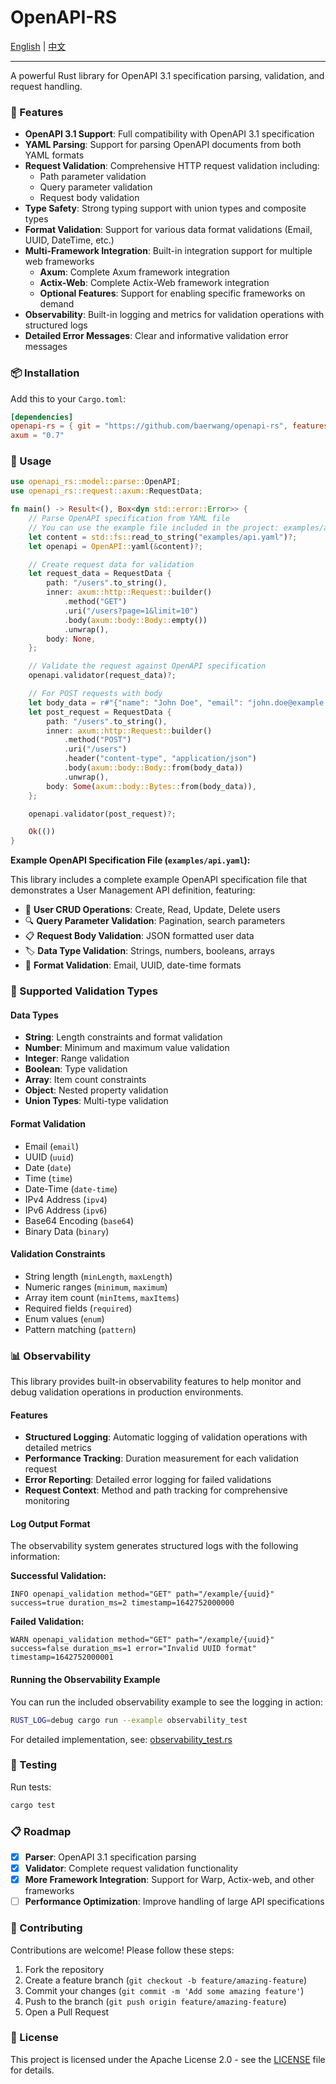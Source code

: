 # OpenAPI-RS

[English](README.md) | [中文](README-ZH.md)

---

A powerful Rust library for OpenAPI 3.1 specification parsing, validation, and request handling.

### 🚀 Features

- **OpenAPI 3.1 Support**: Full compatibility with OpenAPI 3.1 specification
- **YAML Parsing**: Support for parsing OpenAPI documents from both YAML formats
- **Request Validation**: Comprehensive HTTP request validation including:
    - Path parameter validation
    - Query parameter validation
    - Request body validation
- **Type Safety**: Strong typing support with union types and composite types
- **Format Validation**: Support for various data format validations (Email, UUID, DateTime, etc.)
- **Multi-Framework Integration**: Built-in integration support for multiple web frameworks
    - **Axum**: Complete Axum framework integration
    - **Actix-Web**: Complete Actix-Web framework integration
    - **Optional Features**: Support for enabling specific frameworks on demand
- **Observability**: Built-in logging and metrics for validation operations with structured logs
- **Detailed Error Messages**: Clear and informative validation error messages

### 📦 Installation

Add this to your `Cargo.toml`:

```toml
[dependencies]
openapi-rs = { git = "https://github.com/baerwang/openapi-rs", features = ["axum"] }
axum = "0.7"
```

### 🔧 Usage

```rust
use openapi_rs::model::parse::OpenAPI;
use openapi_rs::request::axum::RequestData;

fn main() -> Result<(), Box<dyn std::error::Error>> {
    // Parse OpenAPI specification from YAML file
    // You can use the example file included in the project: examples/api.yaml
    let content = std::fs::read_to_string("examples/api.yaml")?;
    let openapi = OpenAPI::yaml(&content)?;

    // Create request data for validation
    let request_data = RequestData {
        path: "/users".to_string(),
        inner: axum::http::Request::builder()
            .method("GET")
            .uri("/users?page=1&limit=10")
            .body(axum::body::Body::empty())
            .unwrap(),
        body: None,
    };

    // Validate the request against OpenAPI specification
    openapi.validator(request_data)?;

    // For POST requests with body
    let body_data = r#"{"name": "John Doe", "email": "john.doe@example.com", "age": 30}"#;
    let post_request = RequestData {
        path: "/users".to_string(),
        inner: axum::http::Request::builder()
            .method("POST")
            .uri("/users")
            .header("content-type", "application/json")
            .body(axum::body::Body::from(body_data))
            .unwrap(),
        body: Some(axum::body::Bytes::from(body_data)),
    };

    openapi.validator(post_request)?;

    Ok(())
}
```

**Example OpenAPI Specification File (`examples/api.yaml`):**

This library includes a complete example OpenAPI specification file that demonstrates a User Management API definition,
featuring:

- 📝 **User CRUD Operations**: Create, Read, Update, Delete users
- 🔍 **Query Parameter Validation**: Pagination, search parameters
- 📋 **Request Body Validation**: JSON formatted user data
- 🏷️ **Data Type Validation**: Strings, numbers, booleans, arrays
- 📧 **Format Validation**: Email, UUID, date-time formats

### 🎯 Supported Validation Types

#### Data Types

- **String**: Length constraints and format validation
- **Number**: Minimum and maximum value validation
- **Integer**: Range validation
- **Boolean**: Type validation
- **Array**: Item count constraints
- **Object**: Nested property validation
- **Union Types**: Multi-type validation

#### Format Validation

- Email (`email`)
- UUID (`uuid`)
- Date (`date`)
- Time (`time`)
- Date-Time (`date-time`)
- IPv4 Address (`ipv4`)
- IPv6 Address (`ipv6`)
- Base64 Encoding (`base64`)
- Binary Data (`binary`)

#### Validation Constraints

- String length (`minLength`, `maxLength`)
- Numeric ranges (`minimum`, `maximum`)
- Array item count (`minItems`, `maxItems`)
- Required fields (`required`)
- Enum values (`enum`)
- Pattern matching (`pattern`)

### 📊 Observability

This library provides built-in observability features to help monitor and debug validation operations in production
environments.

#### Features

- **Structured Logging**: Automatic logging of validation operations with detailed metrics
- **Performance Tracking**: Duration measurement for each validation request
- **Error Reporting**: Detailed error logging for failed validations
- **Request Context**: Method and path tracking for comprehensive monitoring

#### Log Output Format

The observability system generates structured logs with the following information:

**Successful Validation:**

```
INFO openapi_validation method="GET" path="/example/{uuid}" success=true duration_ms=2 timestamp=1642752000000
```

**Failed Validation:**

```
WARN openapi_validation method="GET" path="/example/{uuid}" success=false duration_ms=1 error="Invalid UUID format" timestamp=1642752000001
```

#### Running the Observability Example

You can run the included observability example to see the logging in action:

```bash
RUST_LOG=debug cargo run --example observability_test
```

For detailed implementation, see: [observability_test.rs](examples/observability_test.rs)

### 🧪 Testing

Run tests:

```bash
cargo test
```

### 📋 Roadmap

- [x] **Parser**: OpenAPI 3.1 specification parsing
- [x] **Validator**: Complete request validation functionality
- [x] **More Framework Integration**: Support for Warp, Actix-web, and other frameworks
- [ ] **Performance Optimization**: Improve handling of large API specifications

### 🤝 Contributing

Contributions are welcome! Please follow these steps:

1. Fork the repository
2. Create a feature branch (`git checkout -b feature/amazing-feature`)
3. Commit your changes (`git commit -m 'Add some amazing feature'`)
4. Push to the branch (`git push origin feature/amazing-feature`)
5. Open a Pull Request

### 📄 License

This project is licensed under the Apache License 2.0 - see the [LICENSE](LICENSE) file for details.